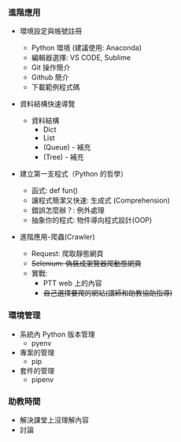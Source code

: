 ### 進階應用

+ 環境設定與帳號註冊
    - Python 環境 (建議使用: Anaconda) 
    - 編輯器選擇: VS CODE, Sublime
    - Git 操作簡介 
    - Github 簡介
    - 下載範例程式碼


+ 資料結構快速導覽
    - 資料結構
        + Dict
        + List
        + (Queue) - 補充
        + (Tree) - 補充


+ 建立第一支程式（Python 的哲學）
    - 函式: def fun()
    - 讓程式簡潔又快速: 生成式 (Comprehension)
    - 錯誤怎麼辦？: 例外處理
    - 抽象你的程式: 物件導向程式設計(OOP)


+ 進階應用-爬蟲(Crawler)
    - Request: 爬取靜態網頁 
    - ~~Selenium: 偽裝成瀏覽器爬動態網頁~~
    - 實戰: 
        + PTT web 上的內容
        + ~~自己選擇要爬的網站(講師和助教協助指導)~~


### 環境管理

+ 系統內 Python 版本管理
    - pyenv
+ 專案的管理
    - pip
+ 套件的管理
    - pipenv


### 助教時間

+ 解決課堂上沒理解內容
+ 討論